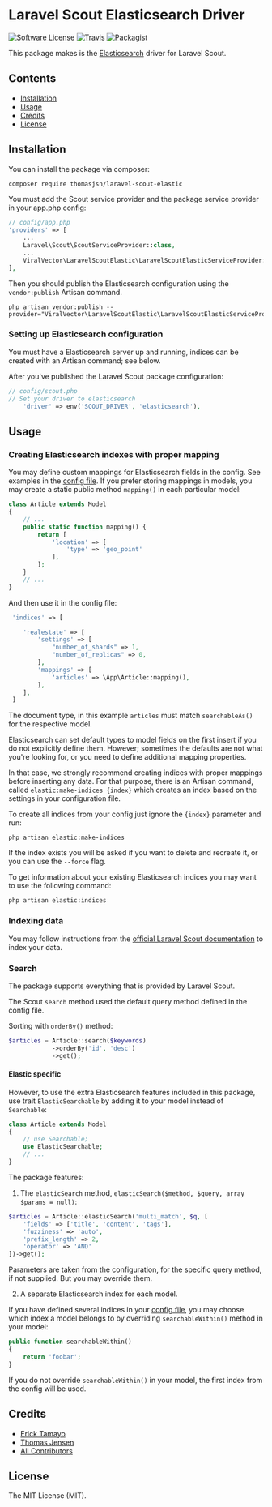 # Laravel Scout Elasticsearch Driver

[![Software License](https://img.shields.io/badge/license-MIT-blue.svg)](LICENSE.md)
[![Travis](https://img.shields.io/travis/thomasjsn/laravel-scout-elastic.svg)](https://travis-ci.org/thomasjsn/laravel-scout-elastic)
[![Packagist](https://img.shields.io/packagist/v/thomasjsn/laravel-scout-elastic.svg)](https://packagist.org/packages/thomasjsn/laravel-scout-elastic)

This package makes is the [Elasticsearch](https://www.elastic.co/products/elasticsearch) driver for Laravel Scout.

## Contents

- [Installation](#installation)
- [Usage](#usage)
- [Credits](#credits)
- [License](#license)

## Installation

You can install the package via composer:

``` bash
composer require thomasjsn/laravel-scout-elastic
```

You must add the Scout service provider and the package service provider in your app.php config:

```php
// config/app.php
'providers' => [
    ...
    Laravel\Scout\ScoutServiceProvider::class,
    ...
    ViralVector\LaravelScoutElastic\LaravelScoutElasticServiceProvider::class,
],
```

Then you should publish the Elasticsearch configuration using the `vendor:publish` Artisan command.

```
php artisan vendor:publish --provider="ViralVector\LaravelScoutElastic\LaravelScoutElasticServiceProvider"
```

### Setting up Elasticsearch configuration
You must have a Elasticsearch server up and running, indices can be created with an Artisan command; see below.

After you've published the Laravel Scout package configuration:

```php
// config/scout.php
// Set your driver to elasticsearch
    'driver' => env('SCOUT_DRIVER', 'elasticsearch'),
```

## Usage

### Creating Elasticsearch indexes with proper mapping

You may define custom mappings for Elasticsearch fields in the config. See examples in the [config file](config/elasticsearch.php).
If you prefer storing mappings in models, you may create a static public method `mapping()` in each particular model:

```php
class Article extends Model
{
    // ...
    public static function mapping() {
        return [
            'location' => [
                'type' => 'geo_point'
            ],
        ];
    }
    // ...
}
```
And then use it in the config file:
```php
 'indices' => [

    'realestate' => [
        'settings' => [
            "number_of_shards" => 1,
            "number_of_replicas" => 0,
        ],
        'mappings' => [
            'articles' => \App\Article::mapping(),
        ],
    ],
 ]
```
The document type, in this example `articles` must match `searchableAs()` for the respective model.

Elasticsearch can set default types to model fields on the first insert if you do not explicitly define them. 
However; sometimes the defaults are not what you're looking for, or you need to define additional mapping properties.

In that case, we strongly recommend creating indices with proper mappings before inserting any data.
For that purpose, there is an Artisan command, called `elastic:make-indices {index}` which creates an index based on
the settings in your configuration file.

To create all indices from your config just ignore the `{index}` parameter and run:

```
php artisan elastic:make-indices
```

If the index exists you will be asked if you want to delete and recreate it, or you can use the `--force` flag.

To get information about your existing Elasticsearch indices you may want to use the following command:

```
php artisan elastic:indices
```

### Indexing data

You may follow instructions from the [official Laravel Scout documentation](https://laravel.com/docs/5.3/scout)
to index your data.

### Search

The package supports everything that is provided by Laravel Scout.

The Scout `search` method used the default query method defined in the config file.

Sorting with `orderBy()` method:

```php
$articles = Article::search($keywords)
            ->orderBy('id', 'desc')
            ->get();
```

#### Elastic specific

However, to use the extra Elasticsearch features included in this package, use trait `ElasticSearchable` 
by adding it to your model instead of `Searchable`:

```php
class Article extends Model
{
    // use Searchable;
    use ElasticSearchable;
    // ...
}
```

The package features:
 
1) The `elasticSearch` method, `elasticSearch($method, $query, array $params = null)`:

```php
$articles = Article::elasticSearch('multi_match', $q, [
    'fields' => ['title', 'content', 'tags'],
    'fuzziness' => 'auto',
    'prefix_length' => 2,
    'operator' => 'AND'
])->get();
```

Parameters are taken from the configuration, for the specific query method, if not supplied. But you may override them.

2) A separate Elasticsearch index for each model.

If you have defined several indices in your [config file](config/elasticsearch.php), 
you may choose which index a model belongs to by overriding `searchableWithin()` method in your model:

```php
public function searchableWithin()
{
    return 'foobar';
}
```

If you do not override `searchableWithin()` in your model, the first index from the config will be used.

## Credits

- [Erick Tamayo](https://github.com/ericktamayo)
- [Thomas Jensen](https://github.com/thomasjsn)
- [All Contributors](../../contributors)

## License

The MIT License (MIT).
